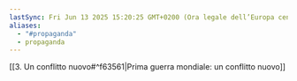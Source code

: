 ```yaml
---
lastSync: Fri Jun 13 2025 15:20:25 GMT+0200 (Ora legale dell’Europa centrale)
aliases:
  - "#propaganda"
  - propaganda
---
```

[[3. Un conflitto nuovo#^f63561|Prima guerra mondiale: un conflitto nuovo]]
